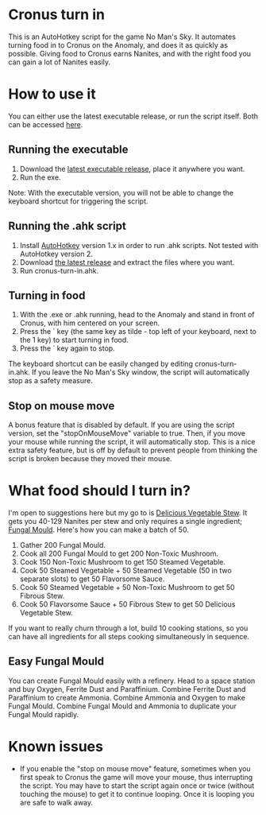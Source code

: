 # Cronus turn in

This is an AutoHotkey script for the game No Man's Sky. It automates turning food in to Cronus on the Anomaly, and does it as quickly as possible. Giving food to Cronus earns Nanites, and with the right food you can gain a lot of Nanites easily.

# How to use it

You can either use the latest executable release, or run the script itself. Both can be accessed [here](https://github.com/sophice/ahk-nms-cronus-turn-in/releases).

## Running the executable

1) Download the [latest executable release](https://github.com/sophice/ahk-nms-cronus-turn-in/releases), place it anywhere you want.
2) Run the exe.

Note: With the executable version, you will not be able to change the keyboard shortcut for triggering the script.

## Running the .ahk script

1) Install [AutoHotkey](https://www.autohotkey.com/) version 1.x in order to run .ahk scripts. Not tested with AutoHotkey version 2.
2) Download [the latest release](https://github.com/sophice/ahk-nms-cronus-turn-in/releases) and extract the files where you want.
3) Run cronus-turn-in.ahk.

## Turning in food

1) With the .exe or .ahk running, head to the Anomaly and stand in front of Cronus, with him centered on your screen.
2) Press the ` key (the same key as tilde - top left of your keyboard, next to the 1 key) to start turning in food.
3) Press the ` key again to stop.

The keyboard shortcut can be easily changed by editing cronus-turn-in.ahk. If you leave the No Man's Sky window, the script will automatically stop as a safety measure.

## Stop on mouse move

A bonus feature that is disabled by default. If you are using the script version, set the "stopOnMouseMove" variable to true. Then, if you move your mouse while running the script, it will automatically stop. This is a nice extra safety feature, but is off by default to prevent people from thinking the script is broken because they moved their mouse.

# What food should I turn in?

I'm open to suggestions here but my go to is [Delicious Vegetable Stew](https://nomanssky.fandom.com/wiki/Delicious_Vegetable_Stew). It gets you 40-129 Nanites per stew and only requires a single ingredient; [Fungal Mould](https://nomanssky.fandom.com/wiki/Fungal_Mould). Here's how you can make a batch of 50.

1) Gather 200 Fungal Mould.
2) Cook all 200 Fungal Mould to get 200 Non-Toxic Mushroom.
3) Cook 150 Non-Toxic Mushroom to get 150 Steamed Vegetable.
4) Cook 50 Steamed Vegetable + 50 Steamed Vegetable (50 in two separate slots) to get 50 Flavorsome Sauce.
5) Cook 50 Steamed Vegetable + 50 Non-Toxic Mushroom to get 50 Fibrous Stew.
6) Cook 50 Flavorsome Sauce + 50 Fibrous Stew to get 50 Delicious Vegetable Stew.

If you want to really churn through a lot, build 10 cooking stations, so you can have all ingredients for all steps cooking simultaneously in sequence.

## Easy Fungal Mould

You can create Fungal Mould easily with a refinery. Head to a space station and buy Oxygen, Ferrite Dust and Paraffinium. Combine Ferrite Dust and Paraffinium to create Ammonia. Combine Ammonia and Oxygen to make Fungal Mould. Combine Fungal Mould and Ammonia to duplicate your Fungal Mould rapidly.

# Known issues

- If you enable the "stop on mouse move" feature, sometimes when you first speak to Cronus the game will move your mouse, thus interrupting the script. You may have to start the script again once or twice (without touching the mouse) to get it to continue looping. Once it is looping you are safe to walk away.

